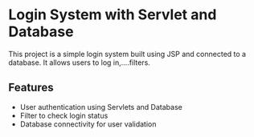 # Login System with Servlet and Database

This project is a simple login system built using JSP and connected to a database. It allows users to log in,....filters.
## Features

- User authentication using Servlets and Database
- Filter to check login status
- Database connectivity for user validation

